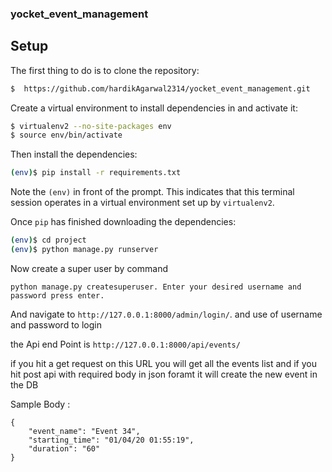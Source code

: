 ### yocket_event_management

## Setup

The first thing to do is to clone the repository:

```sh
$  https://github.com/hardikAgarwal2314/yocket_event_management.git
```

Create a virtual environment to install dependencies in and activate it:

```sh
$ virtualenv2 --no-site-packages env
$ source env/bin/activate
```

Then install the dependencies:

```sh
(env)$ pip install -r requirements.txt
```
Note the `(env)` in front of the prompt. This indicates that this terminal
session operates in a virtual environment set up by `virtualenv2`.

Once `pip` has finished downloading the dependencies:
```sh
(env)$ cd project
(env)$ python manage.py runserver
```

Now create a super user by command
```
python manage.py createsuperuser. Enter your desired username and password press enter.
```

And navigate to `http://127.0.0.1:8000/admin/login/`.
and use of username and password to login

the Api end Point is 
`http://127.0.0.1:8000/api/events/`

if you hit a get request on this URL you will get all the events list and if
you hit post api with required body in json foramt it will create the new event in the DB

Sample Body :
```
{
    "event_name": "Event 34",
    "starting_time": "01/04/20 01:55:19",
    "duration": "60"
}
```
